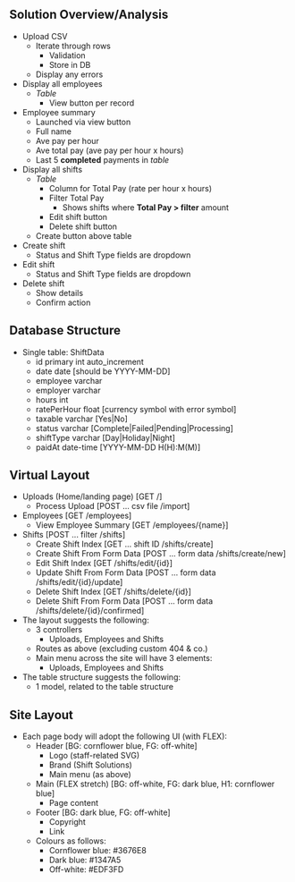 ##	Solution Overview/Analysis
+	Upload CSV
	+	Iterate through rows
		+	Validation
		+	Store in DB
	+	Display any errors
+	Display all employees
	+	*Table*
		+	View button per record
+	Employee summary
	+	Launched via view button
	+	Full name
	+	Ave pay per hour
	+	Ave total pay (ave pay per hour x hours)
	+	Last 5 **completed** payments in *table*
+	Display all shifts
	+	*Table*
		+	Column for Total Pay (rate per hour x hours)
		+	Filter Total Pay
			+	Shows shifts where **Total Pay > filter** amount
		+	Edit shift button
		+	Delete shift button
	+	Create button above table
+	Create shift
	+	Status and Shift Type fields are dropdown
+	Edit shift
	+	Status and Shift Type fields are dropdown
+	Delete shift
	+	Show details
	+	Confirm action


##	Database Structure
+	Single table: ShiftData
	+	id					primary int auto_increment
	+	date				date [should be YYYY-MM-DD]
	+	employee			varchar
	+	employer			varchar
	+	hours				int
	+	ratePerHour			float [currency symbol with error symbol]
	+	taxable				varchar [Yes|No]
	+	status				varchar [Complete|Failed|Pending|Processing]
	+	shiftType			varchar [Day|Holiday|Night]
	+	paidAt				date-time [YYYY-MM-DD H(H):M(M)]


##	Virtual Layout
+	Uploads (Home/landing page)				[GET					/]
	+	Process Upload						[POST ... csv file		/import]
+	Employees								[GET					/employees]
	+	View Employee Summary				[GET					/employees/{name}]
+	Shifts									[POST ... filter		/shifts]
	+	Create Shift Index					[GET ... shift ID		/shifts/create]
	+	Create Shift From Form Data			[POST ... form data		/shifts/create/new]
	+	Edit Shift Index					[GET					/shifts/edit/{id}]
	+	Update Shift From Form Data			[POST ... form data		/shifts/edit/{id}/update]
	+	Delete Shift Index					[GET					/shifts/delete/{id}]
	+	Delete Shift From Form Data			[POST ... form data		/shifts/delete/{id}/confirmed]
+	The layout suggests the following:
	+	3 controllers
		+	Uploads, Employees and Shifts
	+	Routes as above (excluding custom 404 & co.)
	+	Main menu across the site will have 3 elements:
		+	Uploads, Employees and Shifts
+	The table structure suggests the following:
	+	1 model, related to the table structure


##	Site Layout
+	Each page body will adopt the following UI (with FLEX):
	+	Header								[BG: cornflower blue, FG: off-white]
		+	Logo (staff-related SVG)
		+	Brand (Shift Solutions)
		+	Main menu (as above)
	+	Main (FLEX stretch)					[BG: off-white, FG: dark blue, H1: cornflower blue]
		+	Page content
	+	Footer								[BG: dark blue, FG: off-white]
		+	Copyright
		+	Link
	+	Colours as follows:
		+	Cornflower blue: #3676E8
		+	Dark blue: #1347A5
		+	Off-white: #EDF3FD

